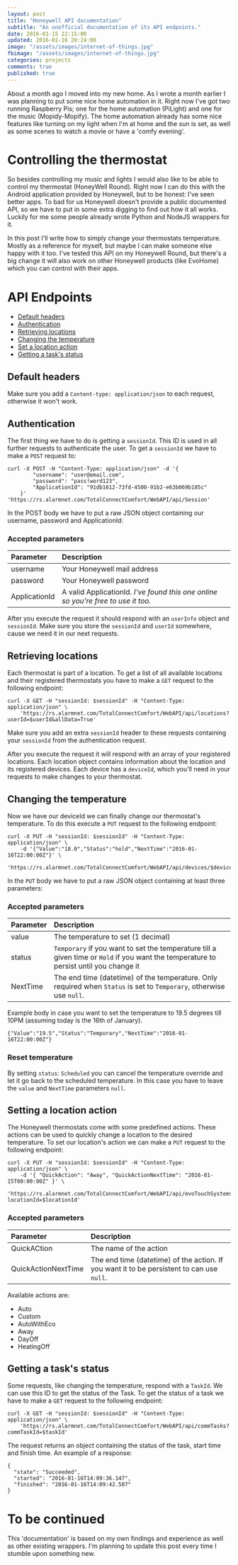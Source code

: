 ```yaml
---
layout: post
title: "Honeywell API documentation"
subtitle: "An unofficial documentation of its API endpoints."
date: 2016-01-15 22:15:00
updated: 2016-01-16 20:24:00
image: "/assets/images/internet-of-things.jpg"
fbimage: "/assets/images/internet-of-things.jpg"
categories: projects
comments: true
published: true
---
```


About a month ago I moved into my new home. As I wrote a month earlier I was planning to put some nice home automation in it. Right now I've got two running Raspberry Pis; one for the home automation (PiLight) and one for the music (Mopidy-Mopify). The home automation already has some nice features like turning on my light when I'm at home and the sun is set, as well as some scenes to watch a movie or have a 'comfy evening'.

# Controlling the thermostat 
So besides controlling my music and lights I would also like to be able to control my thermostat (HoneyWell Round). Right now I can do this with the Android application provided by Honeywell, but to be honest: I've seen better apps. To bad for us Honeywell doesn't provide a public documented API, so we have to put in some extra digging to find out how it all works. Luckily for me some people already wrote Python and NodeJS wrappers for it. 

In this post I'll write how to simply change your thermostats temperature. Mostly as a reference for myself, but maybe I can make someone else happy with it too. I've tested this API on my Honeywell Round, but there's a big change it will also work on other Honeywell products (like EvoHome) which you can control with their apps. 

# API Endpoints

- [Default headers](#default-headers)
- [Authentication](#authentication)
- [Retrieving locations](#retrieving-locations)
- [Changing the temperature](#changing-the-temperature)
- [Set a location action](#setting-a-location-action)
- [Getting a task's status](#getting-a-tasks-status)

## Default headers
Make sure you add a `Content-type: application/json` to each request, otherwise it won't work.

## Authentication 
The first thing we have to do is getting a `sessionId`. This ID is used in all further requests to authenticate the user. To get a `sessionId` we have to make a `POST` request to: 

```
curl -X POST -H "Content-Type: application/json" -d '{
        "username": "user@email.com", 
        "password": "pass!word123", 
        "ApplicationId": "91db1612-73fd-4500-91b2-e63b069b185c" 
    }' 'https://rs.alarmnet.com/TotalConnectComfort/WebAPI/api/Session'
```

In the POST body we have to put a raw JSON object containing our username, password and ApplicationId:

### Accepted parameters

| Parameter | Description |
|:------------- |:------------- |
| username | Your Honeywell mail address |
| password  | Your Honeywell password  |
| ApplicationId | A valid ApplicationId. _I've found this one online so you're free to use it too._ |

After you execute the request it should respond with an `userInfo` object and `sessionId`. Make sure you store the `sessionId` and `userId` somewhere, cause we need it in our next requests.

## Retrieving locations
Each thermostat is part of a location. To get a list of all available locations and their registered thermostats you have to make a `GET` request to the following endpoint:

```
curl -X GET -H "sessionId: $sessionId" -H "Content-Type: application/json" \
    'https://rs.alarmnet.com/TotalConnectComfort/WebAPI/api/locations?userId=$userId&allData=True'
```

Make sure you add an extra `sessionId` header to these requests containing your `sessionId` from the authentication request.

After you execute the request it will respond with an array of your registered locations. Each location object contains information about the location and its registered devices. Each device has a `deviceId`, which you'll need in your requests to make changes to your thermostat. 

## Changing the temperature
Now we have our deviceId we can finally change our thermostat's temperature. To do this execute a `PUT` request to the following endpoint:

```
curl -X PUT -H "sessionId: $sessionId" -H "Content-Type: application/json" \
    -d '{"Value":"18.0","Status":"hold","NextTime":"2016-01-16T22:00:00Z"}' \
    'https://rs.alarmnet.com/TotalConnectComfort/WebAPI/api/devices/$deviceId/thermostat/changeableValues/heatSetpoint'
```

In the `PUT` body we have to put a raw JSON object containing at least three parameters: 

### Accepted parameters

| Parameter | Description |
|:------------- |:------------- |
| value | The temperature to set (1 decimal) |
| status  | `Temporary` if you want to set the temperature till a given time or `Hold` if you want the temperature to persist until you change it |
| NextTime | The end time (datetime) of the temperature. Only required when `Status` is set to `Temporary`, otherwise use `null`.  |

Example body in case you want to set the temperature to 19.5 degrees till 10PM (assuming today is the 16th of January).

```
{"Value":"19.5","Status":"Temporary","NextTime":"2016-01-16T22:00:00Z"}
```

### Reset temperature 
By setting `status`: `Scheduled` you can cancel the temperature override and let it go back to the scheduled temperature. In this case you have to leave the `value` and `NextTime` parameters `null`. 

## Setting a location action
The Honeywell thermostats come with some predefined actions. These actions can be used to quickly change a location to the desired temperature. To set our location's action we can make a `PUT` request to the following endpoint:

```
curl -X PUT -H "sessionId: $sessionId" -H "Content-Type: application/json" \
    -d '{ "QuickAction": "Away", "QuickActionNextTime": "2016-01-15T00:00:00Z" }' \
    'https://rs.alarmnet.com/TotalConnectComfort/WebAPI/api/evoTouchSystems?locationId=$locationId'
```

### Accepted parameters

| Parameter | Description |
|:------------- |:------------- |
| QuickACtion | The name of the action |
| QuickActionNextTime | The end time (datetime) of the action. If you want it to be persistent to can use `null`.  |

Available actions are:
- Auto
- Custom
- AutoWithEco
- Away
- DayOff
- HeatingOff

## Getting a task's status
Some requests, like changing the temperature, respond with a `TaskId`. We can use this ID to get the status of the Task. To get the status of a task we have to make a `GET` request to the following endpoint:

```
curl -X GET -H "sessionId: $sessionId" -H "Content-Type: application/json" \
    'https://rs.alarmnet.com/TotalConnectComfort/WebAPI/api/commTasks?commTaskId=$taskId' 
```

The request returns an object containing the status of the task, start time and finish time. An example of a response:

```
{
  "state": "Succeeded",
  "started": "2016-01-16T14:09:36.147",
  "finished": "2016-01-16T14:09:42.507"
}
```

# To be continued 
This 'documentation' is based on my own findings and experience as well as other existing wrappers. I'm planning to update this post every time I stumble upon something new.